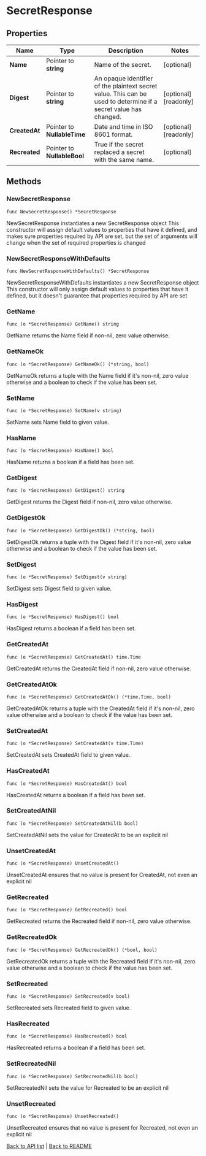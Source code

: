 # SecretResponse

## Properties

Name | Type | Description | Notes
------------ | ------------- | ------------- | -------------
**Name** | Pointer to **string** | Name of the secret. | [optional] 
**Digest** | Pointer to **string** | An opaque identifier of the plaintext secret value. This can be used to determine if a secret value has changed. | [optional] [readonly] 
**CreatedAt** | Pointer to **NullableTime** | Date and time in ISO 8601 format. | [optional] [readonly] 
**Recreated** | Pointer to **NullableBool** | True if the secret replaced a secret with the same name. | [optional] 

## Methods

### NewSecretResponse

`func NewSecretResponse() *SecretResponse`

NewSecretResponse instantiates a new SecretResponse object
This constructor will assign default values to properties that have it defined,
and makes sure properties required by API are set, but the set of arguments
will change when the set of required properties is changed

### NewSecretResponseWithDefaults

`func NewSecretResponseWithDefaults() *SecretResponse`

NewSecretResponseWithDefaults instantiates a new SecretResponse object
This constructor will only assign default values to properties that have it defined,
but it doesn't guarantee that properties required by API are set

### GetName

`func (o *SecretResponse) GetName() string`

GetName returns the Name field if non-nil, zero value otherwise.

### GetNameOk

`func (o *SecretResponse) GetNameOk() (*string, bool)`

GetNameOk returns a tuple with the Name field if it's non-nil, zero value otherwise
and a boolean to check if the value has been set.

### SetName

`func (o *SecretResponse) SetName(v string)`

SetName sets Name field to given value.

### HasName

`func (o *SecretResponse) HasName() bool`

HasName returns a boolean if a field has been set.

### GetDigest

`func (o *SecretResponse) GetDigest() string`

GetDigest returns the Digest field if non-nil, zero value otherwise.

### GetDigestOk

`func (o *SecretResponse) GetDigestOk() (*string, bool)`

GetDigestOk returns a tuple with the Digest field if it's non-nil, zero value otherwise
and a boolean to check if the value has been set.

### SetDigest

`func (o *SecretResponse) SetDigest(v string)`

SetDigest sets Digest field to given value.

### HasDigest

`func (o *SecretResponse) HasDigest() bool`

HasDigest returns a boolean if a field has been set.

### GetCreatedAt

`func (o *SecretResponse) GetCreatedAt() time.Time`

GetCreatedAt returns the CreatedAt field if non-nil, zero value otherwise.

### GetCreatedAtOk

`func (o *SecretResponse) GetCreatedAtOk() (*time.Time, bool)`

GetCreatedAtOk returns a tuple with the CreatedAt field if it's non-nil, zero value otherwise
and a boolean to check if the value has been set.

### SetCreatedAt

`func (o *SecretResponse) SetCreatedAt(v time.Time)`

SetCreatedAt sets CreatedAt field to given value.

### HasCreatedAt

`func (o *SecretResponse) HasCreatedAt() bool`

HasCreatedAt returns a boolean if a field has been set.

### SetCreatedAtNil

`func (o *SecretResponse) SetCreatedAtNil(b bool)`

 SetCreatedAtNil sets the value for CreatedAt to be an explicit nil

### UnsetCreatedAt
`func (o *SecretResponse) UnsetCreatedAt()`

UnsetCreatedAt ensures that no value is present for CreatedAt, not even an explicit nil
### GetRecreated

`func (o *SecretResponse) GetRecreated() bool`

GetRecreated returns the Recreated field if non-nil, zero value otherwise.

### GetRecreatedOk

`func (o *SecretResponse) GetRecreatedOk() (*bool, bool)`

GetRecreatedOk returns a tuple with the Recreated field if it's non-nil, zero value otherwise
and a boolean to check if the value has been set.

### SetRecreated

`func (o *SecretResponse) SetRecreated(v bool)`

SetRecreated sets Recreated field to given value.

### HasRecreated

`func (o *SecretResponse) HasRecreated() bool`

HasRecreated returns a boolean if a field has been set.

### SetRecreatedNil

`func (o *SecretResponse) SetRecreatedNil(b bool)`

 SetRecreatedNil sets the value for Recreated to be an explicit nil

### UnsetRecreated
`func (o *SecretResponse) UnsetRecreated()`

UnsetRecreated ensures that no value is present for Recreated, not even an explicit nil

[Back to API list](../README.md#documentation-for-api-endpoints) | [Back to README](../README.md)
